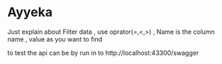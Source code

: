# Ayyeka

Just explain about Filter data , use oprator(=,<,>) , Name is the column name , value as you want to find

to test the api can be by run in to http://localhost:43300/swagger
